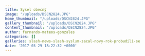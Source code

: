 ```yaml
---
title: Sysel obecný
image: "/uploads/DSCN2824.JPG"
home_thumbnail: "/uploads/DSCN2824.JPG"
gallery_thumbnail: "/uploads/DSCN2824.JPG"
content_thumbnail: "/uploads/DSCN2824.JPG"
author: fernando-mateos-gonzales
categories: []
galleries: slash-news-slash-syslum-zacal-novy-rok-probudili-se
date: '2017-03-29 18:22:32 +0000'
---
```

